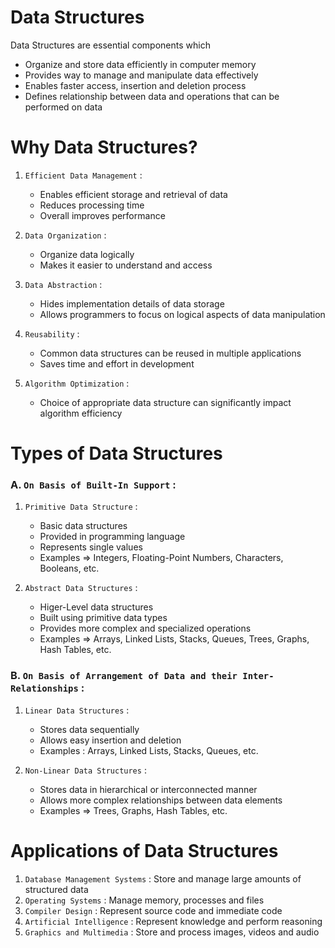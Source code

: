 # Data Structures

Data Structures are essential components which
  - Organize and store data efficiently in computer memory
  - Provides way to manage and manipulate data effectively
  - Enables faster access, insertion and deletion process
  - Defines relationship between data and operations that can be performed on data

# Why Data Structures?

1. `Efficient Data Management` :
    - Enables efficient storage and retrieval of data
    - Reduces processing time
    - Overall improves performance

2. `Data Organization` :
    - Organize data logically
    - Makes it easier to understand and access

3. `Data Abstraction` :
    - Hides implementation details of data storage
    - Allows programmers to focus on logical aspects of data manipulation

4. `Reusability` :
    - Common data structures can be reused in multiple applications
    - Saves time and effort in development

5. `Algorithm Optimization` :
    - Choice of appropriate data structure can significantly impact algorithm efficiency

# Types of Data Structures

### A. `On Basis of Built-In Support` :

  1. `Primitive Data Structure` :
      - Basic data structures
      - Provided in programming language
      - Represents single values
      - Examples => Integers, Floating-Point Numbers, Characters, Booleans, etc.

  2. `Abstract Data Structures` :
      - Higer-Level data structures
      - Built using primitive data types
      - Provides more complex and specialized operations
      - Examples => Arrays, Linked Lists, Stacks, Queues, Trees, Graphs, Hash Tables, etc.

### B. `On Basis of Arrangement of Data and their Inter-Relationships` :
    
  1. `Linear Data Structures` :
      - Stores data sequentially
      - Allows easy insertion and deletion
      - Examples : Arrays, Linked Lists, Stacks, Queues, etc.
    
  2. `Non-Linear Data Structures` :
      - Stores data in hierarchical or interconnected manner
      - Allows more complex relationships between data elements
      - Examples => Trees, Graphs, Hash Tables, etc.

# Applications of Data Structures

1. `Database Management Systems` : Store and manage large amounts of structured data
2. `Operating Systems` : Manage memory, processes and files
3. `Compiler Design` : Represent source code and immediate code
4. `Artificial Intelligence` : Represent knowledge and perform reasoning
5. `Graphics and Multimedia` : Store and process images, videos and audio
